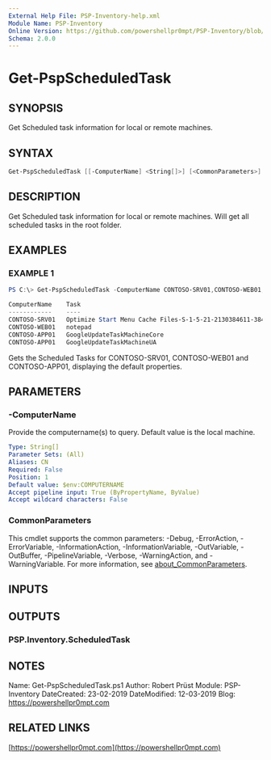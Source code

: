 ```yaml
---
External Help File: PSP-Inventory-help.xml
Module Name: PSP-Inventory
Online Version: https://github.com/powershellpr0mpt/PSP-Inventory/blob/master/docs/Get-PspScheduledTask.md
Schema: 2.0.0
---
```


# Get-PspScheduledTask

## SYNOPSIS

Get Scheduled task information for local or remote machines.

## SYNTAX

```powershell
Get-PspScheduledTask [[-ComputerName] <String[]>] [<CommonParameters>]
```

## DESCRIPTION

Get Scheduled task information for local or remote machines.
Will get all scheduled tasks in the root folder.

## EXAMPLES

### EXAMPLE 1

```powershell
PS C:\> Get-PspScheduledTask -ComputerName CONTOSO-SRV01,CONTOSO-WEB01,CONTOSO-APP01

ComputerName    Task                                                                          Enabled State    LastResult
------------    ----                                                                          ------- -----    ----------
CONTOSO-SRV01   Optimize Start Menu Cache Files-S-1-5-21-2130384611-3847849876-2318412143-500 False   Disabled Successfully completed
CONTOSO-WEB01   notepad                                                                       False   Disabled Successfully completed
CONTOSO-APP01   GoogleUpdateTaskMachineCore                                                   True    Ready    Successfully completed
CONTOSO-APP01   GoogleUpdateTaskMachineUA                                                     True    Ready    Successfully completed
```

Gets the Scheduled Tasks for CONTOSO-SRV01, CONTOSO-WEB01 and CONTOSO-APP01, displaying the default properties.

## PARAMETERS

### -ComputerName

Provide the computername(s) to query.
Default value is the local machine.

```yaml
Type: String[]
Parameter Sets: (All)
Aliases: CN
Required: False
Position: 1
Default value: $env:COMPUTERNAME
Accept pipeline input: True (ByPropertyName, ByValue)
Accept wildcard characters: False
```

### CommonParameters

This cmdlet supports the common parameters:
-Debug, -ErrorAction, -ErrorVariable, -InformationAction, -InformationVariable, -OutVariable, -OutBuffer, -PipelineVariable, -Verbose, -WarningAction, and -WarningVariable.
For more information, see [about_CommonParameters](http://go.microsoft.com/fwlink/?LinkID=113216).

## INPUTS

## OUTPUTS

### PSP.Inventory.ScheduledTask

## NOTES

Name: Get-PspScheduledTask.ps1
Author: Robert Prüst
Module: PSP-Inventory
DateCreated: 23-02-2019
DateModified: 12-03-2019
Blog: https://powershellpr0mpt.com

## RELATED LINKS

[https://powershellpr0mpt.com](https://powershellpr0mpt.com)